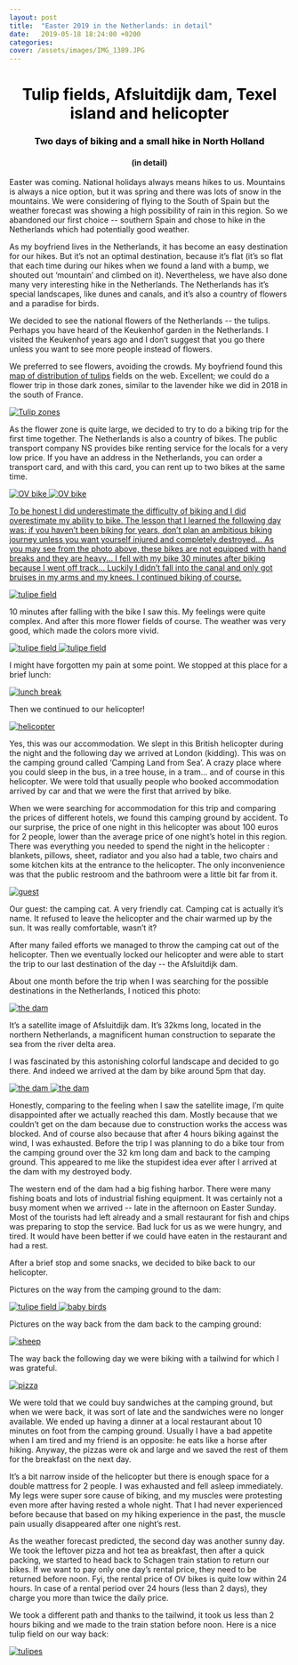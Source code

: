 ```yaml
---
layout: post
title:  "Easter 2019 in the Netherlands: in detail"
date:   2019-05-18 18:24:00 +0200
categories: 
cover: /assets/images/IMG_1389.JPG
---
```

<h1 style="color:black;text-align:center">Tulip fields, Afsluitdijk dam, Texel island and helicopter</h1>
<h3 style="color:black;text-align:center">Two days of biking and a small hike in North Holland</h3>
<h4 style="text-align:center">(in detail)</h4>

Easter was coming. National holidays always means hikes to us. Mountains is always a nice option, but it was spring and there was lots of snow in the mountains. We were considering of flying to the South of Spain but the weather forecast was showing a high possibility of rain in this region. So we abandoned our first choice -- southern Spain and chose to hike in the Netherlands which had potentially good weather.

As my boyfriend lives in the Netherlands, it has become an easy destination for our hikes. But it’s not an optimal destination, because it’s flat (it’s so flat that each time during our hikes when we found a land with a bump, we shouted out ‘mountain’ and climbed on it).  Nevertheless, we have also done many very interesting hike in the Netherlands. The Netherlands has it’s special landscapes, like dunes and canals, and it’s also a country of flowers and a paradise for birds. 

We decided to see the national flowers of the Netherlands -- the  tulips. Perhaps you have heard of the Keukenhof garden in the Netherlands. I visited the Keukenhof years ago and I don’t suggest that you go there unless you want to see more people instead of flowers.

We preferred to see flowers, avoiding the crowds. My boyfriend found this [map of distribution of tulips][tulip-address] fields on the web. Excellent; we could do a flower trip in those dark zones, similar to the lavender hike we did in 2018 in the south of France.

<a class="image-link" href="//easyoutdoor.github.io/assets/images/post_2_netherland_biking/1_tulipes field distribution map.png" data-lightbox="pretty-image" data-title="Check out this image">
  <img class="medium-image" src="/assets/images/post_2_netherland_biking/1_tulipes field distribution map.png" title="Tulip zones">
</a>

As the flower zone is quite large, we decided to try to do a biking trip for the first time together. The Netherlands is also a country of bikes. The public transport company NS provides bike renting service for the locals for a very low price. If you have an address in the Netherlands, you can order a transport card, and with this card, you can rent up to two bikes at the same time. 

<a class="image-link" href="//easyoutdoor.github.io/assets/images/post_2_netherland_biking/OV bike station.png" data-lightbox="day-1-image" data-title="OV bike">
  <img class="large-image" src="/assets/images/post_2_netherland_biking/OV bike station.png" title="OV bike">
</a>

<a class="image-link" href="//easyoutdoor.github.io/assets/images/post_2_netherland_biking/2_ovbike.png" data-lightbox="day-1-image" data-title="OV bike">
  <img class="large-image" src="/assets/images/post_2_netherland_biking/2_ovbike.png" title="OV bike">

To be honest I did underestimate the difficulty of biking and I did overestimate my ability to bike. The lesson that I learned the following day was: if you haven’t been biking for years, don’t plan an ambitious biking journey unless you want yourself injured and completely destroyed... As you may see from the photo above, these bikes are not equipped with hand breaks and they are heavy... I fell with my bike 30 minutes after biking because I went off track... Luckily I didn’t fall into the canal and only got bruises in my arms and my knees. I continued biking of course. 

<a class="image-link" href="//easyoutdoor.github.io/assets/images/post_2_netherland_biking/tulipes1.png" data-lightbox="day-1-image" data-title="tulipe field">
  <img class="large-image" src="/assets/images/post_2_netherland_biking/tulipes1.png" title="tulipe field">
</a>

10 minutes after falling with the bike I saw this. My feelings were quite complex. And after this more flower fields of course. The weather was very good, which made the colors more vivid.

<a class="image-link" href="//easyoutdoor.github.io/assets/images/post_2_netherland_biking/tulipes2.png" data-lightbox="day-1-image" data-title="tulipe field">
  <img class="medium-image" src="/assets/images/post_2_netherland_biking/tulipes2.png" title="tulipe field">
</a>
<a class="image-link" href="//easyoutdoor.github.io/assets/images/post_2_netherland_biking/tulipes3.png" data-lightbox="day-1-image" data-title="tulipe field">
  <img class="medium-image"  src="/assets/images/post_2_netherland_biking/tulipes3.png" title="tulipe field">
</a>

I might have forgotten my pain at some point. We stopped at this place for a brief lunch:

<a class="image-link" href="//easyoutdoor.github.io/assets/images/post_2_netherland_biking/lunchtulipes4.png" data-lightbox="day-1-image" data-title="lunch break">
  <img class="large-image"  src="/assets/images/post_2_netherland_biking/lunchtulipes4.png" title="lunch break">
</a>

Then we continued to our helicopter!

<a class="image-link" href="//easyoutdoor.github.io/assets/images/post_2_netherland_biking/helicopter.png" data-lightbox="day-1-image" data-title="helicopter">
  <img class="large-image" src="/assets/images/post_2_netherland_biking/helicopter.png" title="helicopter">
</a>

Yes, this was our accommodation. We slept in this British helicopter during the night and the following day we arrived at London (kidding). This was on the camping ground called ‘Camping Land from Sea’. A crazy place where you could sleep in the bus, in a tree house, in a tram... and of course in this helicopter. We were told that usually people who booked accommodation arrived by car and that we were the first that arrived by bike.

When we were searching for accommodation for this trip and comparing the prices of different hotels, we found this camping ground by accident. To our surprise, the price of one night in this helicopter was about 100 euros for 2 people, lower than the average price of one night’s hotel in this region. There was everything you needed to spend the night in the helicopter : blankets, pillows, sheet, radiator and you also had a table, two chairs and some kitchen kits at the entrance to the helicopter. The only inconvenience was that the public restroom and the bathroom were a little bit far from it.

<a class="image-link" href="//easyoutdoor.github.io/assets/images/post_2_netherland_biking/cat_in_helicopter.png" data-lightbox="day-1-image" data-title="guest">
  <img class="medium-image" src="/assets/images/post_2_netherland_biking/cat_in_helicopter.png" title="guest">
</a>

Our guest: the camping cat. A very friendly cat. Camping cat is actually it’s name. It refused to leave the helicopter and the chair warmed up by the sun. It was really comfortable, wasn’t it?

After many failed efforts we managed to throw the camping cat out of the helicopter. Then we eventually locked our helicopter and were able to start the trip to our last destination of the day -- the  Afsluitdijk dam. 

About one month before the trip when I was searching for the possible destinations in the Netherlands,  I noticed this photo: 

<a class="image-link" href="//easyoutdoor.github.io/assets/images/post_2_netherland_biking/dam_satelite.png" data-lightbox="day-1-image" data-title="the dam">
  <img class="large-image" src="/assets/images/post_2_netherland_biking/dam_satelite.png" title="the dam">
</a>

It’s a satellite image of Afsluitdijk dam. It’s 32kms long, located in the northern Netherlands, a  magnificent human construction to separate the sea from the river delta area.

I was fascinated by this astonishing colorful landscape and decided to go there. And indeed we arrived at the dam by bike around 5pm that day. 

<a class="image-link" href="//easyoutdoor.github.io/assets/images/post_2_netherland_biking/dam1.png" data-lightbox="day-1-image" data-title="the dam">
  <img class="medium-image" src="/assets/images/post_2_netherland_biking/dam1.png" title="the dam">
</a>
<a class="image-link" href="//easyoutdoor.github.io/assets/images/post_2_netherland_biking/dam2.png" data-lightbox="day-1-image" data-title="the dam">
  <img class="medium-image" src="/assets/images/post_2_netherland_biking/dam2.png" title="the dam">
</a>

Honestly, comparing to the feeling when I saw the satellite image, I’m quite disappointed after we actually reached this dam. Mostly because that we couldn’t get on the dam because due to construction works the access was blocked. And of course also because that after 4 hours biking against the wind, I was exhausted. Before the trip I was planning to do a bike tour from the camping ground over the 32 km long dam and back to the camping ground. This appeared to me like the stupidest idea ever after I arrived at the dam with my destroyed body. 

The western end of the dam had a big fishing harbor. There were many fishing boats and lots of industrial fishing equipment. It was certainly not a busy moment when we arrived -- late in the afternoon on Easter Sunday. Most of the tourists had left already and a small restaurant for fish and chips was preparing to stop the service. Bad luck for us as we were hungry, and tired. It would have been better if we could have eaten in the restaurant and had a rest. 

After a brief stop and some snacks, we decided to bike back to our helicopter. 

Pictures on the way from the camping ground to the dam: 

<a class="image-link" href="//easyoutdoor.github.io/assets/images/post_2_netherland_biking/tulipes4.png" data-lightbox="day-1-image" data-title="tulipe field">
  <img class="medium-image" src="/assets/images/post_2_netherland_biking/tulipes4.png" title="tulipe field">
</a>
<a class="image-link" href="//easyoutdoor.github.io/assets/images/post_2_netherland_biking/birds1.png" data-lightbox="day-1-image" data-title="baby birds">
  <img class="medium-image" src="/assets/images/post_2_netherland_biking/birds1.png" title="baby birds">
</a>

Pictures on the way back from the dam back to the camping ground: 

<a class="image-link" href="//easyoutdoor.github.io/assets/images/post_2_netherland_biking/sheep1.png" data-lightbox="day-1-image" data-title="sheep">
  <img class="medium-image" src="/assets/images/post_2_netherland_biking/sheep1.png" title="sheep">
</a>

The way back the following day we were biking with a tailwind for which I was grateful. 

<a class="image-link" href="//easyoutdoor.github.io/assets/images/post_2_netherland_biking/pizza.png" data-lightbox="day-1-image" data-title="pizza">
  <img class="medium-image" src="/assets/images/post_2_netherland_biking/pizza.png" title="pizza">
</a>

We were told that we could buy sandwiches at the camping ground, but when we were back, it was sort of late and the sandwiches were no longer available. We ended up having a dinner at a local restaurant about 10 minutes on foot from the camping ground. Usually I have a bad appetite when I am tired and my friend is an opposite: he eats like a horse after hiking. Anyway, the pizzas were ok and large and we saved the rest of them for the breakfast on the next day.

It’s a bit narrow inside of the helicopter but there is enough space for a double mattress for 2 people. I was exhausted and fell asleep immediately. My legs were super sore cause of biking, and my muscles were protesting even more after having rested a whole night. That I had never experienced before because that based on my hiking experience in the past, the muscle pain usually disappeared after one night’s rest. 

As the weather forecast predicted, the second day was another sunny day. We took the leftover pizza and hot tea as breakfast, then after a quick packing, we started to head back to Schagen train station to return our bikes. If we want to pay only one day’s rental price, they need to be returned before noon. Fyi, the rental price of OV bikes is quite low within 24 hours. In case of a rental period over 24 hours (less than 2 days), they charge you more than twice the daily price. 

We took a different path and thanks to the tailwind, it took us less than 2 hours biking and we made to the train station before noon. Here is a nice tulip field on our way back:

<a class="image-link" href="//easyoutdoor.github.io/assets/images/post_2_netherland_biking/tulipes5.png" data-lightbox="day-2-image" data-title="tulipes">
  <img class="medium-image" src="/assets/images/post_2_netherland_biking/tulipes5.png" title="tulipes">
</a>


[tulip-address]: https://tulipsinholland.com/flower-areas/

